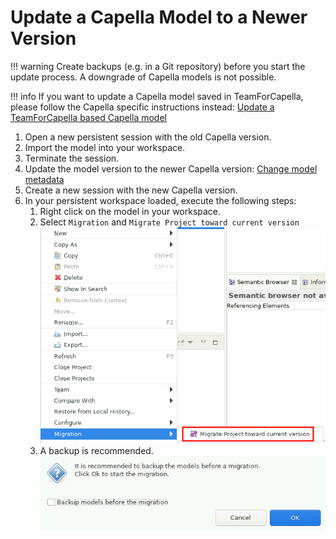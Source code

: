 <!--
 ~ SPDX-FileCopyrightText: Copyright DB InfraGO AG and contributors
 ~ SPDX-License-Identifier: Apache-2.0
 -->

# Update a Capella Model to a Newer Version

<!-- prettier-ignore -->
!!! warning
    Create backups (e.g. in a Git repository) before you start the update process.
    A downgrade of Capella models is not possible.

<!-- prettier-ignore -->
!!! info
    If you want to update a Capella model saved in TeamForCapella, please follow the Capella specific instructions instead:
    [Update a TeamForCapella based Capella model](../../tools/capella/teamforcapella/update.md)

1. Open a new persistent session with the old Capella version.
1. Import the model into your workspace.
1. Terminate the session.
1. Update the model version to the newer Capella version:
   [Change model metadata](../../projects/models/metadata.md)
1. Create a new session with the new Capella version.
1. In your persistent workspace loaded, execute the following steps:
   <!-- prettier-ignore -->
    1. Right click on the model in your workspace.
    1. Select `Migration` and `Migrate Project toward current version`
       ![Migrate Capella model](../../tools/capella/teamforcapella/migrate-capella-model.png)
    1. A backup is  recommended.
       ![Disable backup option](../../tools/capella/teamforcapella/backup-migration.png)

